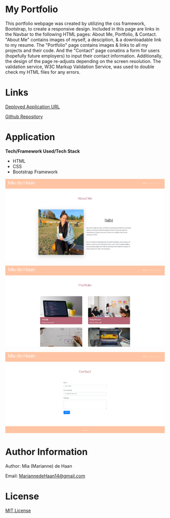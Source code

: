 # My Portfolio

This portfolio webpage was created by utilizing the css framework, Bootstrap, to create a responsive design. Included in this page are links in the Navbar to the following HTML pages: About Me, Portfolio, & Contact. "About Me" contains images of myself, a desciption, & a downloadable link to my resume. The "Portfolio" page contains images & links to all my projects and their code. And the "Contact" page conatins a form for users (hopefully future employers) to input their contact information. Additionally, the design of the page re-adjusts depending on the screen resolution. The validation service, W3C Markup Validation Service, was used to double check my HTML files for any errors. 

# Links

[Deployed Application URL](https://miadehaan.github.io/index.html)

[Github Repository](https://github.com/miadehaan/miadehaan.github.io)

# Application

**Tech/Framework Used/Tech Stack**

- HTML
- CSS
- Bootstrap Framework



![demo1](Assets_Images/demo1.PNG)

![demo2](Assets_Images/demo2.PNG)

![demo3](Assets_Images/demo3.PNG)



# Author Information

Author: Mia (Marianne) de Haan

Email: MariannedeHaan14@gmail.com

# License

[MIT License](LICENSE)


